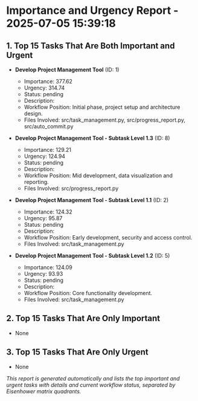 # Importance and Urgency Report - 2025-07-05 15:39:18

## 1. Top 15 Tasks That Are Both Important and Urgent
- **Develop Project Management Tool** (ID: 1)
  - Importance: 377.62
  - Urgency: 314.74
  - Status: pending
  - Description: 
  - Workflow Position: Initial phase, project setup and architecture design.
  - Files Involved: src/task_management.py, src/progress_report.py, src/auto_commit.py

- **Develop Project Management Tool - Subtask Level 1.3** (ID: 8)
  - Importance: 129.21
  - Urgency: 124.94
  - Status: pending
  - Description: 
  - Workflow Position: Mid development, data visualization and reporting.
  - Files Involved: src/progress_report.py

- **Develop Project Management Tool - Subtask Level 1.1** (ID: 2)
  - Importance: 124.32
  - Urgency: 95.87
  - Status: pending
  - Description: 
  - Workflow Position: Early development, security and access control.
  - Files Involved: src/task_management.py

- **Develop Project Management Tool - Subtask Level 1.2** (ID: 5)
  - Importance: 124.09
  - Urgency: 93.93
  - Status: pending
  - Description: 
  - Workflow Position: Core functionality development.
  - Files Involved: src/task_management.py


## 2. Top 15 Tasks That Are Only Important
- None

## 3. Top 15 Tasks That Are Only Urgent
- None

*This report is generated automatically and lists the top important and urgent tasks with details and current workflow status, separated by Eisenhower matrix quadrants.*
